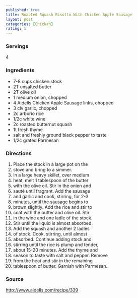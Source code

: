 ```yaml
---
published: true
title: Roasted Squash Risotto With Chicken Apple Sausage
layout: post
categories: [Chicken]
rating: 1
---
```

### Servings
4

### Ingredients
- 7-8   cups chicken stock
- 2T    unsalted butter
- 2T    olive oil
- 1      medium onion, chopped
- 4      Aidells Chicken Apple Sausage links, chopped
- 3 clv	garlic, chopped
- 2c	arborio rice
- 1/2c	white wine
- 2c	roasted butternut squash
- 1t	fresh thyme
-  	salt and freshly ground black pepper to taste
- 1/2c	grated Parmesan


### Directions
1. Place the stock in a large pot on the
2. stove and bring to a simmer.
3. In a large heavy skillet, over medium
4. heat, melt 1 tablespoon of the butter
5. with the olive oil. Stir in the onion and
6. sauté until fragrant. Add the sausage
7. and garlic and cook, stirring, for 2-3
8. minutes, until the sausage begins to
9. brown slightly. Add the rice and stir to
10. coat with the butter and olive oil. Stir
11. in the wine and one ladle of the stock.
12. Stir until the liquid is almost absorbed.
13. Add the squash and another 2 ladles
14. of stock. Cook, stirring, until almost
15. absorbed. Continue adding stock and
16. stirring until the rice is plump and tender,
17. about 15-20 minutes. Add the thyme and
18. season to taste with salt and pepper. Remove
19. from the heat and stir in the remaining
20. tablespoon of butter. Garnish with Parmesan.

### Source
<a href="http://www.aidells.com/recipe/339" target="new">http://www.aidells.com/recipe/339</a>
